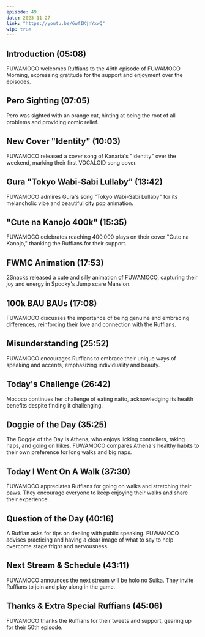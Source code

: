 ```yaml
---
episode: 49
date: 2023-11-27
link: "https://youtu.be/6wfIKjnYxwQ"
wip: true
---
```


## Introduction (05:08)

FUWAMOCO welcomes Ruffians to the 49th episode of FUWAMOCO Morning, expressing gratitude for the support and enjoyment over the episodes.

## Pero Sighting (07:05)

Pero was sighted with an orange cat, hinting at being the root of all problems and providing comic relief.

## New Cover "Identity" (10:03)

FUWAMOCO released a cover song of Kanaria's "Identity" over the weekend, marking their first VOCALOID song cover.

## Gura "Tokyo Wabi-Sabi Lullaby" (13:42)

FUWAMOCO admires Gura's song "Tokyo Wabi-Sabi Lullaby" for its melancholic vibe and beautiful city pop animation.

## "Cute na Kanojo 400k" (15:35)

FUWAMOCO celebrates reaching 400,000 plays on their cover "Cute na Kanojo," thanking the Ruffians for their support.

## FWMC Animation (17:53)

2Snacks released a cute and silly animation of FUWAMOCO, capturing their joy and energy in Spooky's Jump scare Mansion.

## 100k BAU BAUs (17:08)

FUWAMOCO discusses the importance of being genuine and embracing differences, reinforcing their love and connection with the Ruffians.

## Misunderstanding (25:52)

FUWAMOCO encourages Ruffians to embrace their unique ways of speaking and accents, emphasizing individuality and beauty.

## Today's Challenge (26:42)

Mococo continues her challenge of eating natto, acknowledging its health benefits despite finding it challenging.

## Doggie of the Day (35:25)

The Doggie of the Day is Athena, who enjoys licking controllers, taking naps, and going on hikes. FUWAMOCO compares Athena's healthy habits to their own preference for long walks and big naps.

## Today I Went On A Walk (37:30)

FUWAMOCO appreciates Ruffians for going on walks and stretching their paws. They encourage everyone to keep enjoying their walks and share their experience.

## Question of the Day (40:16)

A Ruffian asks for tips on dealing with public speaking. FUWAMOCO advises practicing and having a clear image of what to say to help overcome stage fright and nervousness.

## Next Stream & Schedule (43:11)

FUWAMOCO announces the next stream will be holo no Suika. They invite Ruffians to join and play along in the game​​.

## Thanks & Extra Special Ruffians (45:06)

FUWAMOCO thanks the Ruffians for their tweets and support, gearing up for their 50th episode.
